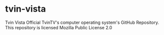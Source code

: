 # tvin-vista
Tvin Vista Official TvinTV's computer operating system's GitHub Repository.  This repository is licensed Mozilla Public License 2.0
